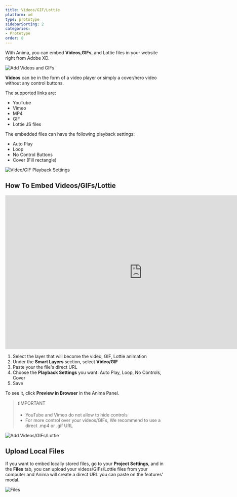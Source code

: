 ```yaml
---
title: Videos/GIF/Lottie
platform: xd
type: prototype
sidebarSorting: 2
categories: 
- Prototype
order: 8
---
```

With Anima, you can embed  **Videos**,**GIFs**, and Lottie files in your website right from Adobe XD. 

![Add Videos and GIFs](https://p46.f4.n0.cdn.getcloudapp.com/items/lluyrdex/videos%20gif.gif?v=7650ac9509d3fe61f38e16d17a6047d8 "Live Video" )


**Videos** can be in the form of a video player or simply a cover/hero video without any control buttons.

The supported links are:

* YouTube
* Vimeo
* MP4
* GIF
* Lottie JS files

The embedded files can have the following playback settings:

* Auto Play
* Loop
* No Control Buttons
* Cover (Fill rectangle)

![Video/GIF Playback Settings](https://p46.f4.n0.cdn.getcloudapp.com/items/4gumdep5/Video%20Playback%20settings%402x.png?v=3f3dac99172eacf25112b01bdc360436 "Video/GIF Playback Settings")

## How To Embed Videos/GIFs/Lottie

<iframe width="864" height="486" src="https://www.youtube.com/embed/32zEQp-82VM" frameborder="0" allow="accelerometer; autoplay; encrypted-media; gyroscope; picture-in-picture" allowfullscreen></iframe>

 1. Select the layer that will become the video, GIF, Lottie animation
 2. Under the **Smart Layers** section, select **Video/GIF**
 3. Paste your the file's direct URL
 4. Choose the **Playback Settings** you want: Auto Play, Loop, No Controls, Cover
 5. Save
 
To see it, click **Preview in Browser** in the Anima Panel.

>❗️IMPORTANT
> - YouTube and Vimeo do not allow to hide controls
> - For more control over your videos/GIFs, We recommend to use a direct .mp4 or .gif URL

![Add Videos/GIFs/Lottie](https://s3.amazonaws.com/animaapp/docs/adobe-xd/Prototype%20-%20Video%20panel.png)


## Upload Local Files

If you want to embed locally stored files, go to your **Project Settings**, and in the **Files** tab, you can upload your videos/GIFs/Lottie files from your computer and Anima will create a direct URL you can paste on the features' modal.

![Files](https://s3.amazonaws.com/animaapp/docs/web-app/Anima%204%20-%20Files.png)


<!---
### Lotties Files

![Lotties animation](https://cdn-images-1.medium.com/max/1600/1*v7MQeZIg07wCMPnPMIa5ew.gif)
This cool cat was designed by Diane Soko
--->

